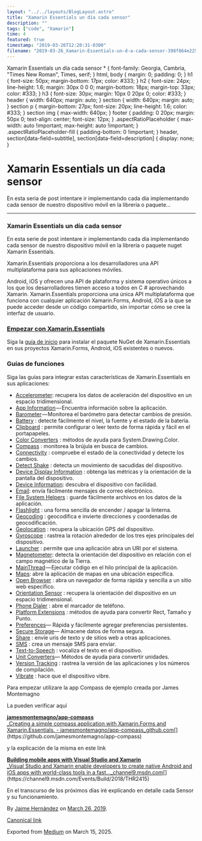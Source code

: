 ```yaml
---
layout: "../../layouts/BlogLayout.astro"
title: "Xamarin Essentials un día cada sensor"
description: ""
tags: ["code", "Xamarin"]
time: 4
featured: true
timestamp: "2019-03-26T12:20:31-0300"
filename: "2019-03-26_Xamarin-Essentials-un-d-a-cada-sensor-398f864e225a"
---
```


Xamarin Essentials un día cada sensor \* { font-family: Georgia, Cambria, "Times New Roman", Times, serif; } html, body { margin: 0; padding: 0; } h1 { font-size: 50px; margin-bottom: 17px; color: #333; } h2 { font-size: 24px; line-height: 1.6; margin: 30px 0 0 0; margin-bottom: 18px; margin-top: 33px; color: #333; } h3 { font-size: 30px; margin: 10px 0 20px 0; color: #333; } header { width: 640px; margin: auto; } section { width: 640px; margin: auto; } section p { margin-bottom: 27px; font-size: 20px; line-height: 1.6; color: #333; } section img { max-width: 640px; } footer { padding: 0 20px; margin: 50px 0; text-align: center; font-size: 12px; } .aspectRatioPlaceholder { max-width: auto !important; max-height: auto !important; } .aspectRatioPlaceholder-fill { padding-bottom: 0 !important; } header, section\[data-field=subtitle\], section\[data-field=description\] { display: none; }

Xamarin Essentials un día cada sensor
=====================================

En esta seria de post intentare ir implementando cada día implementando cada sensor de nuestro dispositivo móvil en la librería o paquete…

* * *

### Xamarin Essentials un día cada sensor

En esta serie de post intentare ir implementando cada día implementando cada sensor de nuestro dispositivo móvil en la librería o paquete nuget Xamarin Essentials.

Xamarin.Essentials proporciona a los desarrolladores una API multiplataforma para sus aplicaciones móviles.

Android, iOS y ofrecen una API de plataforma y sistema operativo únicos a los que los desarrolladores tienen acceso a todos en C # aprovechando Xamarin. Xamarin.Essentials proporciona una única API multiplataforma que funciona con cualquier aplicación Xamarin.Forms, Android, iOS a la que se puede acceder desde un código compartido, sin importar cómo se cree la interfaz de usuario.

### [Empezar con Xamarin.Essentials](https://docs.microsoft.com/en-us/xamarin/essentials/get-started?context=xamarin/xamarin-forms)

Siga la [guía de inicio](https://docs.microsoft.com/en-us/xamarin/essentials/get-started) para instalar el paquete NuGet de Xamarin.Essentials en sus proyectos Xamarin.Forms, Android, iOS existentes o nuevos.

### Guías de funciones

Siga las guías para integrar estas características de Xamarin.Essentials en sus aplicaciones:

*   [Accelerometer](https://docs.microsoft.com/en-us/xamarin/essentials/accelerometer?context=xamarin/xamarin-forms): recupera los datos de aceleración del dispositivo en un espacio tridimensional.
*   [App Information](https://docs.microsoft.com/en-us/xamarin/essentials/app-information?context=xamarin/xamarin-forms) — Encuentra información sobre la aplicación.
*   [Barometer](https://docs.microsoft.com/en-us/xamarin/essentials/barometer?context=xamarin/xamarin-forms) — Monitorea el barómetro para detectar cambios de presión.
*   [Battery](https://docs.microsoft.com/en-us/xamarin/essentials/battery?context=xamarin/xamarin-forms) : detecte fácilmente el nivel, la fuente y el estado de la batería.
*   [Clipboard](https://docs.microsoft.com/en-us/xamarin/essentials/clipboard?context=xamarin/xamarin-forms) : permite configurar o leer texto de forma rápida y fácil en el portapapeles.
*   [Color Converters](https://docs.microsoft.com/en-us/xamarin/essentials/color-converters?context=xamarin/xamarin-forms) : métodos de ayuda para System.Drawing.Color.
*   [Compass](https://docs.microsoft.com/en-us/xamarin/essentials/compass?context=xamarin/xamarin-forms) : monitorea la brújula en busca de cambios.
*   [Connectivity](https://docs.microsoft.com/en-us/xamarin/essentials/connectivity?context=xamarin/xamarin-forms) : compruebe el estado de la conectividad y detecte los cambios.
*   [Detect Shake](https://docs.microsoft.com/en-us/xamarin/essentials/detect-shake?context=xamarin/xamarin-forms) : detecta un movimiento de sacudidas del dispositivo.
*   [Device Display Information](https://docs.microsoft.com/en-us/xamarin/essentials/device-display?context=xamarin/xamarin-forms) : obtenga las métricas y la orientación de la pantalla del dispositivo.
*   [Device Information](https://docs.microsoft.com/en-us/xamarin/essentials/device-information?context=xamarin/xamarin-forms): descubra el dispositivo con facilidad.
*   [Email](https://docs.microsoft.com/en-us/xamarin/essentials/email?context=xamarin/xamarin-forms): envía fácilmente mensajes de correo electrónico.
*   [File System Helpers](https://docs.microsoft.com/en-us/xamarin/essentials/file-system-helpers?context=xamarin/xamarin-forms) : guarde fácilmente archivos en los datos de la aplicación.
*   [Flashlight](https://docs.microsoft.com/en-us/xamarin/essentials/flashlight?context=xamarin/xamarin-forms) : una forma sencilla de encender / apagar la linterna.
*   [Geocoding](https://docs.microsoft.com/en-us/xamarin/essentials/geocoding?context=xamarin/xamarin-forms) : geocodifica e invierte direcciones y coordenadas de geocodificación.
*   [Geolocation](https://docs.microsoft.com/en-us/xamarin/essentials/geolocation?context=xamarin/xamarin-forms) : recupera la ubicación GPS del dispositivo.
*   [Gyroscope](https://docs.microsoft.com/en-us/xamarin/essentials/gyroscope?context=xamarin/xamarin-forms) : rastrea la rotación alrededor de los tres ejes principales del dispositivo.
*   [Launcher](https://docs.microsoft.com/en-us/xamarin/essentials/launcher?context=xamarin/xamarin-forms) : permite que una aplicación abra un URI por el sistema.
*   [Magnetometer](https://docs.microsoft.com/en-us/xamarin/essentials/magnetometer?context=xamarin/xamarin-forms): detecta la orientación del dispositivo en relación con el campo magnético de la Tierra.
*   [MainThread](https://docs.microsoft.com/en-us/xamarin/essentials/main-thread?content=xamarin/xamarin-forms) — Ejecutar código en el hilo principal de la aplicación.
*   [Maps](https://docs.microsoft.com/en-us/xamarin/essentials/maps?content=xamarin/xamarin-forms): abre la aplicación de mapas en una ubicación específica.
*   [Open Browser](https://docs.microsoft.com/en-us/xamarin/essentials/open-browser?context=xamarin/xamarin-forms) : abra un navegador de forma rápida y sencilla a un sitio web específico.
*   [Orientation Sensor](https://docs.microsoft.com/en-us/xamarin/essentials/orientation-sensor?context=xamarin/xamarin-forms) : recupera la orientación del dispositivo en un espacio tridimensional.
*   [Phone Dialer](https://docs.microsoft.com/en-us/xamarin/essentials/phone-dialer?context=xamarin/xamarin-forms) : abre el marcador de teléfono.
*   [Platform Extensions](https://docs.microsoft.com/en-us/xamarin/essentials/platform-extensions?context=xamarin/xamarin-forms) : métodos de ayuda para convertir Rect, Tamaño y Punto.
*   [Preferences](https://docs.microsoft.com/en-us/xamarin/essentials/preferences?context=xamarin/xamarin-forms)— Rápida y fácilmente agregar preferencias persistentes.
*   [Secure Storage](https://docs.microsoft.com/en-us/xamarin/essentials/secure-storage?context=xamarin/xamarin-forms)— Almacene datos de forma segura.
*   [Share](https://docs.microsoft.com/en-us/xamarin/essentials/share?context=xamarin/xamarin-forms) : envíe uris de texto y de sitios web a otras aplicaciones.
*   [SMS](https://docs.microsoft.com/en-us/xamarin/essentials/sms?context=xamarin/xamarin-forms) : crea un mensaje SMS para enviar.
*   [Text-to-Speech](https://docs.microsoft.com/en-us/xamarin/essentials/text-to-speech?context=xamarin/xamarin-forms) : vocaliza el texto en el dispositivo.
*   [Unit Converters](https://docs.microsoft.com/en-us/xamarin/essentials/unit-converters?context=xamarin/xamarin-forms)— Métodos de ayuda para convertir unidades.
*   [Version Tracking](https://docs.microsoft.com/en-us/xamarin/essentials/version-tracking?context=xamarin/xamarin-forms) : rastrea la versión de las aplicaciones y los números de compilación.
*   [Vibrate](https://docs.microsoft.com/en-us/xamarin/essentials/vibrate?context=xamarin/xamarin-forms) : hace que el dispositivo vibre.

Para empezar utilizare la app Compass de ejemplo creada por James Montemagno

La pueden verificar aquí

[**jamesmontemagno/app-compass**  
_Creating a simple compass application with Xamarin.Forms and Xamarin.Essentials. - jamesmontemagno/app-compass_github.com](https://github.com/jamesmontemagno/app-compass "https://github.com/jamesmontemagno/app-compass")[](https://github.com/jamesmontemagno/app-compass)

y la explicación de la misma en este link

[**Building mobile apps with Visual Studio and Xamarin**  
_Visual Studio and Xamarin enable developers to create native Android and iOS apps with world-class tools in a fast…_channel9.msdn.com](https://channel9.msdn.com/Events/Build/2018/THR2415 "https://channel9.msdn.com/Events/Build/2018/THR2415")[](https://channel9.msdn.com/Events/Build/2018/THR2415)

En el transcurso de los próximos días iré explicando en detalle cada Sensor y su funcionamiento.

By [Jaime Hernández](https://medium.com/@devjaime) on [March 26, 2019](https://medium.com/p/398f864e225a).

[Canonical link](https://medium.com/@devjaime/xamarin-essentials-un-d%C3%ADa-cada-sensor-398f864e225a)

Exported from [Medium](https://medium.com) on March 15, 2025.